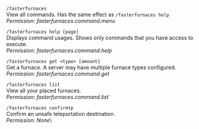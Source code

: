 `/fasterfurnaces`\
View all commands. Has the same effect as ``/fasterfurnaces help``\
_Permission: fasterfurnaces.command.menu_

`/fasterfurnaces help [page]`\
Displays command usages. Shows only commands that you have access to execute.\
_Permission: fasterfurnaces.command.help_

`/fasterfurnaces get <type> [amount]`\
Get a furnace. A server may have multiple furnace types configured.\
_Permission: fasterfurnaces.command.get_

`/fasterfurnaces list`\
View all your placed furnaces.\
_Permission: fasterfurnaces.command.list`_

`/fasterfurnaces confirmtp`\
Confirm an unsafe teleportation destination.\
_Permission: None_\

